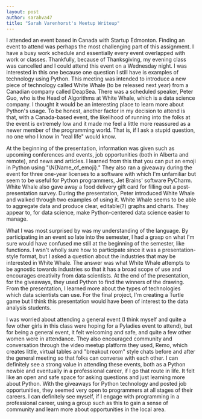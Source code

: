 ```yaml
---
layout: post
author: sarahva47
title: "Sarah Varenhorst's Meetup Writeup"
---
```


I attended an event based in Canada with Startup Edmonton. Finding an event to attend was perhaps the most challenging part of this assignment. I have a busy work schedule and essentially every event overlapped with work or classes. Thankfully, because of Thanksgiving, my evening class was cancelled and I could attend this event on a Wednesday night. I was interested in this one because one question I still have is examples of technology using Python. This meeting was intended to introduce a new piece of technology called White Whale (to be released next year) from a Canadian company called DeapSea. There was a scheduled speaker, Peter Guo, who is the Head of Algorithms at White Whale, which is a data science company. I thought it would be an interesting place to learn more about Python's usage. To be honest, another factor in my decision to attend is that, with a Canada-based event, the likelihood of running into the folks at the event is extremely low and it made me feel a little more reassured as a newer member of the programming world. That is, if I ask a stupid question, no one who I know in "real life" would know. 

At the beginning of the presentation, information was given such as upcoming conferences and events, job opportunities (both in Alberta and remote), and news and articles. I learned from this that you can put an emoji in Python using "\N{Name_of_emoji}." They also ran a giveaway during the event for three one-year licenses to a software with which I'm unfamiliar but seem to be useful for Python programmers, Jet Brains' software PyCharm. White Whale also gave away a food delivery gift card for filling out a post-presentation survey. During the presentation, Peter introduced White Whale and walked through two examples of using it. White Whale seems to be able to aggregate data and produce clear, editable(?) graphs and charts. They appear to, for data science, make Python-centered data science easier to manage.

What I was most surprised by was my understanding of the language. By participating in an event so late into the semester, I had a grasp on what I'm sure would have confused me still at the beginning of the semester, like functions. I wsn't wholly sure how to participate since it was a presentation-style format, but I asked a question about the industries that may be interested in White Whale. The answer was what White Whale attempts to be agnostic towards industries so that it has a broad scope of use and encourages creativity from data scientists. At the end of the presentation, for the giveaways, they used Python to find the winners of the drawing. From the presentation, I learned more about the types of technologies which data scientists can use. For the final project, I'm creating a Turtle game but I think this presentation would have been of interest to the data analysis students. 

I was worried about attending a general event (I think myself and quite a few other girls in this class were hoping for a Pyladies event to attend), but for being a general event, it felt welcoming and safe, and quite a few other women were in attendance. They also encouraged community and conversation through the video meetup platform they used, Remo, which creates little, virtual tables and "breakout room" style chats before and after the general meeting so that folks can converse with each other. I can definitely see a strong value in attending these events, both as a Python newbie and eventually in a professional career, if I go that route in life. It felt like an open and safe space for asking questions and just learning more about Python. With the giveaways for Python technology and posted job opportunities, they seemed very open to programmers at all stages of their careers. I can definitely see myself, if I engage with programming in a professional career, using a group such as this to gain a sense of community and learn more about opportunities in the local area. 
